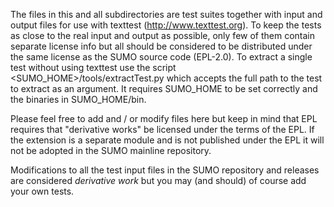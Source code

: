 The files in this and all subdirectories are test suites together with 
input and output files for use with texttest (http://www.texttest.org).
To keep the tests as close to the real input and output as possible,
only few of them contain separate license info but all should be considered
to be distributed under the same license as the SUMO source code (EPL-2.0).
To extract a single test without using texttest use the script
<SUMO_HOME>/tools/extractTest.py which accepts the full path to the test 
to extract as an argument. It requires SUMO_HOME to be set correctly and the
binaries in SUMO_HOME/bin.

Please feel free to add and / or modify files here but keep in mind that
EPL requires that "derivative works" be licensed under the terms of the EPL.
If the extension is a separate module and is not published under the EPL
it will not be adopted in the SUMO mainline repository.

Modifications to all the test input files in the SUMO repository and releases are 
considered _derivative work_ but you may (and should) of course add your own tests.
